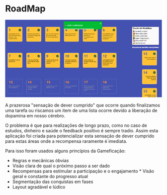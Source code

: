 RoadMap
========

![ScreenShot](https://raw.githubusercontent.com/TTamosauskas/roadmap/master/board.png)

A prazerosa "sensação de dever cumprido" que ocorre quando finalizamos uma tarefa ou riscamos um item de uma lista ocorre devido a liberação de dopamina em nosso cérebro.

O problema é que para realizações de longo prazo, como no caso de estudos, dinheiro e saúde o feedback positivo é sempre tradio.
Assim esta aplicação foi criada para potencializar esta sensação de dever cumprido para estas áreas onde a recompensa raramente é imediata. 

Para isso foram usados alguns princípios da Gameficação:

* Regras e mecânicas óbvias
* Visão clara de qual o próximo passo a ser dado
* Recompensas para estimular a participação e o engajamento
* Visão geral e constante do progresso atual
* Segmentação das conquistas em fases 
* Layout agradável e lúdico
